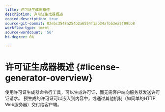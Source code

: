 ```yaml
---
title: 许可证生成器概述
description: 许可证生成器概述
copied-description: true
source-git-commit: 02ebc3548a254b2a6554f1ab34afbb3ea5f09bb8
workflow-type: tm+mt
source-wordcount: '56'
ht-degree: 0%

---
```


# 许可证生成器概述 {#license-generator-overview}

使用许可证生成器命令行工具，可以生成许可证，而无需客户端向服务器发送许可证请求。 预生成的许可证可以嵌入到内容中，或通过其他机制（如简单的HTTP Web服务器）交付给客户端。
